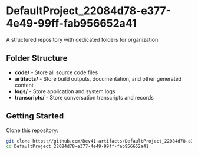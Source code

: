 # DefaultProject_22084d78-e377-4e49-99ff-fab956652a41
A structured repository with dedicated folders for organization.

## Folder Structure

- **code/** - Store all source code files
- **artifacts/** - Store build outputs, documentation, and other generated content
- **logs/** - Store application and system logs
- **transcripts/** - Store conversation transcripts and records

## Getting Started

Clone this repository:
```bash
git clone https://github.com/Dev41-artifacts/DefaultProject_22084d78-e377-4e49-99ff-fab956652a41
cd DefaultProject_22084d78-e377-4e49-99ff-fab956652a41
```
